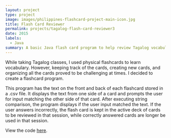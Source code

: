 ```yaml
---
layout: project
type: project
image: images/philippines-flashcard-project-main-icon.jpg
title: Flash Card Reviewer
permalink: projects/tagalog-flash-card-reviewer3
date: 2015
labels:
  - Java
summary: A basic Java flash card program to help review Tagalog vocabulary.
---
```

While taking Tagalog classes, I used physical flashcards to learn vocabulary. However, keeping track of the cards, creating new cards, and organizing all the cards
proved to be challenging at times. I decided to create a flashcard program. 

This program has the text on the front and back of each flashcard stored in a .csv file. It displays the text from one side of a card and prompts the user for input matching the other 
side of that card. After executing string comparison, the program displays if the user input matched the text. If the user answers incorrectly, the flash card is kept in the active deck 
of cards to be reviewed in that session, while correctly answered cards are longer be used in that session.

View the code [here](https://github.com/matthew-schultz/FlashCardProgram).



